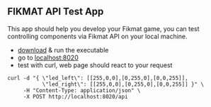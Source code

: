 ## FIKMAT API Test App

This app should help you develop your Fikmat game, you can test controlling components via Fikmat API on your local machine.

- [download](https://github.com/fikmatt/fikmat-api-test-app/releases) & run the executable
- go to [localhost:8020](http://localhost:8020)
- test with curl, web page should react to your request
```
curl -d "{ \"led_left\": [[255,0,0],[0,255,0],[0,0,255]],
           \"led_right\": [[255,0,0],[0,255,0],[0,0,255]] }" \
     -H "Content-Type: application/json" \
     -X POST http://localhost:8020/api
```
